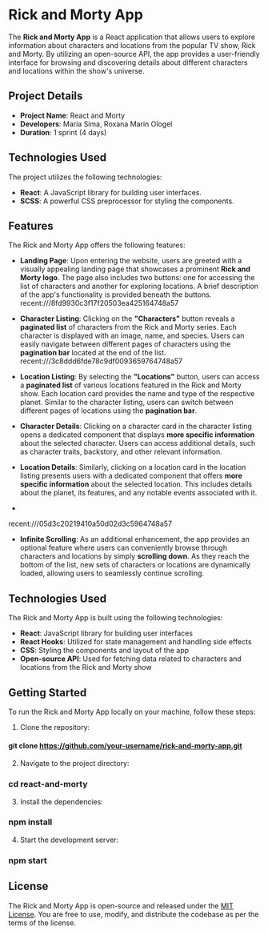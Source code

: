 # Rick and Morty App

The **Rick and Morty App** is a React application that allows users to explore information about characters and locations from the popular TV show, Rick and Morty. By utilizing an open-source API, the app provides a user-friendly interface for browsing and discovering details about different characters and locations within the show's universe.


## Project Details

- **Project Name**: React and Morty
- **Developers**: Maria Sima, Roxana Marin Ologel
- **Duration**: 1 sprint (4 days)

## Technologies Used

The project utilizes the following technologies:

- **React**: A JavaScript library for building user interfaces.
- **SCSS**: A powerful CSS preprocessor for styling the components.

## Features

The Rick and Morty App offers the following features:

- **Landing Page**: Upon entering the website, users are greeted with a visually appealing landing page that showcases a prominent **Rick and Morty logo**. The page also includes two buttons: one for accessing the list of characters and another for exploring locations. A brief description of the app's functionality is provided beneath the buttons.
recent:///8fd9930c3f17f20503ea425164748a57
- **Character Listing**: Clicking on the **"Characters"** button reveals a **paginated list** of characters from the Rick and Morty series. Each character is displayed with an image, name, and species. Users can easily navigate between different pages of characters using the **pagination bar** located at the end of the list.
recent:///3c8ddd6fde78c9df0093659764748a57
- **Location Listing**: By selecting the **"Locations"** button, users can access a **paginated list** of various locations featured in the Rick and Morty show. Each location card provides the name and type of the respective planet. Similar to the character listing, users can switch between different pages of locations using the **pagination bar**.

- **Character Details**: Clicking on a character card in the character listing opens a dedicated component that displays **more specific information** about the selected character. Users can access additional details, such as character traits, backstory, and other relevant information.

- **Location Details**: Similarly, clicking on a location card in the location listing presents users with a dedicated component that offers **more specific information** about the selected location. This includes details about the planet, its features, and any notable events associated with it.
- 
recent:///05d3c20219410a50d02d3c5964748a57

- **Infinite Scrolling**: As an additional enhancement, the app provides an optional feature where users can conveniently browse through characters and locations by simply **scrolling down**. As they reach the bottom of the list, new sets of characters or locations are dynamically loaded, allowing users to seamlessly continue scrolling.

## Technologies Used

The Rick and Morty App is built using the following technologies:

- **React**: JavaScript library for building user interfaces
- **React Hooks**: Utilized for state management and handling side effects
- **CSS**: Styling the components and layout of the app
- **Open-source API**: Used for fetching data related to characters and locations from the Rick and Morty show

## Getting Started

To run the Rick and Morty App locally on your machine, follow these steps:

1. Clone the repository:

 ####  git clone https://github.com/your-username/rick-and-morty-app.git


2. Navigate to the project directory:
  
### cd react-and-morty

3. Install the dependencies:
### npm install
 
4. Start the development server:
### npm start




## License

The Rick and Morty App is open-source and released under the [MIT License](https://opensource.org/licenses/MIT). You are free to use, modify, and distribute the codebase as per the terms of the license.

